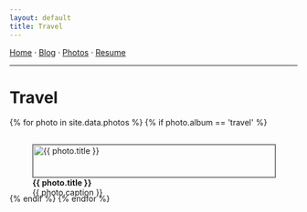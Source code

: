 ```yaml
---
layout: default
title: Travel
---
```


<nav>
  <a href="{{ '/' | relative_url }}">Home</a> ·
  <a href="{{ '/blog/' | relative_url }}">Blog</a> ·
  <a href="{{ '/gallery/' | relative_url }}">Photos</a> ·
  <a href="{{ '/resume/' | relative_url }}">Resume</a>
  <hr />
</nav>

# Travel

<div style="display:grid;grid-template-columns:repeat(auto-fill,minmax(260px,1fr));gap:16px;">
{% for photo in site.data.photos %}
  {% if photo.album == 'travel' %}
  <figure>
    <img src="{{ photo.url }}" alt="{{ photo.title }}" style="width:100%;height:auto;border:1px solid #444;"/>
    <figcaption><strong>{{ photo.title }}</strong><br/>{{ photo.caption }}</figcaption>
  </figure>
  {% endif %}
{% endfor %}
</div>

